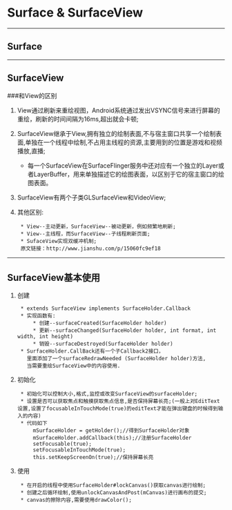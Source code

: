 # Surface & SurfaceView #


---
## Surface ##





---




## SurfaceView ##

###和View的区别
1. View通过刷新来重绘视图，Android系统通过发出VSYNC信号来进行屏幕的重绘，刷新的时间间隔为16ms,超出就会卡顿;
2. SurfaceView继承于View,拥有独立的绘制表面,不与宿主窗口共享一个绘制表面,单独在一个线程中绘制,不占用主线程的资源,主要用到的位置是游戏和视频播放,直播;
	* 每一个SurfaceView在SurfaceFlinger服务中还对应有一个独立的Layer或者LayerBuffer，用来单独描述它的绘图表面，以区别于它的宿主窗口的绘图表面。
3. SurfaceView有两个子类GLSurfaceView和VideoView;
4. 其他区别:
	
		* View--主动更新，SurfaceView--被动更新，例如频繁地刷新;
		* View--主线程，而SurfaceView--子线程刷新页面;
		* SufaceView实现双缓冲机制;
		原文链接：http://www.jianshu.com/p/15060fc9ef18




---




## SurfaceView基本使用 ##
1. 创建
		
		* extends SurfaceView implements SurfaceHolder.Callback
		* 实现函数有:
			* 创建--surfaceCreated(SurfaceHolder holder)
			* 更新--surfaceChanged(SurfaceHolder holder, int format, int width, int height)
			* 销毁--surfaceDestroyed(SurfaceHolder holder) 
		* SurfaceHolder.CallBack还有一个子Callback2接口，
		  里面添加了一个surfaceRedrawNeeded (SurfaceHolder holder)方法,
		  当需要重绘SurfaceView中的内容使用.
		
2. 初始化
		
		* 初始化可以控制大小,格式,监控或改变SurfaceView的surfaceHolder;
		* 设置是否可以获取焦点和触摸获取焦点信息,是否保持屏幕长亮;(一般上对EditText设置,设置了focusableInTouchMode(true)的editText才能在弹出键盘的时候得到输入的内容)
		* 代码如下
			mSurfaceHolder = getHolder();//得到SurfaceHolder对象
        	mSurfaceHolder.addCallback(this);//注册SurfaceHolder
        	setFocusable(true);
        	setFocusableInTouchMode(true);
        	this.setKeepScreenOn(true);//保持屏幕长亮		


3. 使用
		
		* 在开启的线程中使用SurfaceHolder#lockCanvas()获取canvas进行绘制;
		* 创建之后循环绘制,使用unlockCanvasAndPost(mCanvas)进行画布的提交;
		* canvas的擦除内容,需要使用drawColor();
	




